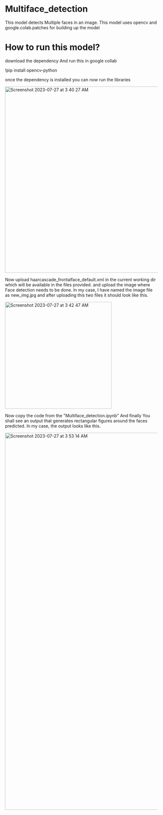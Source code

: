 # Multiface_detection

This model detects Multiple faces in an image.
This model uses opencv and google.colab.patches for building up the model

# How to run this model?

download the dependency And run this in google collab 

!pip install opencv-python

once the dependency is installed you can now run the libraries












<img width="612" alt="Screenshot 2023-07-27 at 3 40 27 AM" src="https://github.com/akashsharma-2002/Multiface_detect/assets/73756172/a602eacb-a627-4fb8-bcb0-548a4829b18d">









Now upload haarcascade_frontalface_default.xml in the current working dir which will be available in the files provided. and upload the image where Face detection needs to be done. In my case, I have named the image file as new_img.jpg and after uploading this two files it should look like this.










<img width="351" alt="Screenshot 2023-07-27 at 3 42 47 AM" src="https://github.com/akashsharma-2002/Multiface_detect/assets/73756172/40e81d82-9dfa-4f5a-9d85-66a007c731b1">






Now copy the code from the "Multiface_detection.ipynb"  And finally You shall see an output that generates rectangular figures around the faces predicted. In my case, the output looks like this.




<img width="1239" alt="Screenshot 2023-07-27 at 3 53 14 AM" src="https://github.com/akashsharma-2002/Multiface_detect/assets/73756172/d7cfb817-4d07-4ca3-8943-95c0781c9bf3">



